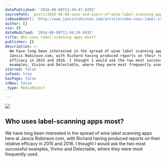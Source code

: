 ```yaml
---
datePublished: '2016-08-08T11:44:47.029Z'
sourcePath: _posts/2016-08-08-uses-and-users-of-wine-label-scanning-apps.md
isBasedOnUrl: 'http://www.jancisrobinson.com/articles/who-uses-label-scanning-apps-most'
author: []
via: {}
dateModified: '2016-08-08T11:44:24.693Z'
title: Who uses label-scanning apps most?
publisher: {}
description: >-
  We have long been interested in the spread of wine label scanning apps here at
  Jancis Robinson.com, with Richard having produced reports on their relative
  efficacy in 2015 and 2016. I thought I would ask the two most successful
  examples, Vivino and Delectable, where they were most frequently used.
starred: false
inFeed: true
hasPage: false
inNav: false
_type: MediaObject

---
```

<article style=""><img src="https://imgflo.herokuapp.com/graph/vahj1ThiexotieMo/eaf76263282c94fae6a39cf69438e869/noop.jpg?input=http%3A%2F%2Fwww.jancisrobinson.com%2Fimages%2Fcropped%2F400x400%2Fuploads%2Fimages%2F2016%2F07%2FSao_Paulo-2.jpg" /><h1>Who uses label-scanning apps most?</h1><p>We have long been interested in the spread of wine label scanning apps here at Jancis Robinson.com, with Richard having produced reports on their relative efficacy in 2015 and 2016. I thought I would ask the two most successful examples, Vivino and Delectable, where they were most frequently used.</p></article>